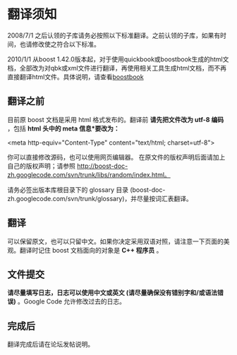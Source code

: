 # 翻译须知 #
2008/7/1 之后认领的子库请务必按照以下标准翻译。之前认领的子库，如果有时间，也请修改使之符合以下标准。

2010/1/1 从boost 1.42.0版本起，对于使用quickbook或boostbook生成的html文档，全部改为对qbk或xml文件进行翻译，再使用相关工具生成html文档，而不再直接翻译html文件。具体说明，请查看[boostbook](boostbook.md)

## 翻译之前 ##
目前原 boost 文档是采用 html 格式发布的。翻译前 **请先把文件改为 utf-8 编码** ，包括 **html 头中的 meta 信息\*要改为：**

&lt;meta http-equiv="Content-Type" content="text/html; charset=utf-8"&gt;



你可以直接修改源码，也可以使用网页编辑器。
在原文件的版权声明后面请加上自己的版权声明；请参照 http://boost-doc-zh.googlecode.com/svn/trunk/libs/random/index.html。

请务必签出版本库根目录下的 glossary 目录 (boost-doc-zh.googlecode.com/svn/trunk/glossary)，并尽量按词汇表翻译。

## 翻译 ##
可以保留原文，也可以只留中文。如果你决定采用双语对照，请注意一下页面的美观。翻译时记住 boost 文档面向的对象是 **C++ 程序员** 。

## 文件提交 ##
**请尽量填写日志，日志可以使用中文或英文 (请尽量确保没有错别字和/或语法错误)** 。Google Code 允许修改过去的日志。

## 完成后 ##
翻译完成后请在论坛发帖说明。